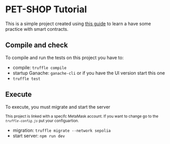 # PET-SHOP Tutorial
This is a simple project created using [this guide](https://trufflesuite.com/guides/pet-shop/) to learn a have some practice with smart contracts.


## Compile and check
To compile and run the tests on this project you have to:
- compile: `truffle compile`
- startup Ganache: `ganache-cli` or if you have the UI version start this one
- `truffle test`

## Execute

To execute, you must migrate and start the server

<sub>This project is linked with a specifc MetaMask account. If you want to change go to the _`truffle-config.js`_ put your configuartion.</sub>

- migration: `truffle migrate --network sepolia`
- start server: `npm run dev`